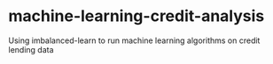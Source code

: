 # machine-learning-credit-analysis
Using imbalanced-learn to run machine learning algorithms on credit lending data
